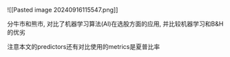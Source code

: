 
![[Pasted image 20240916115547.png]]


分牛市和熊市, 对比了机器学习算法(AI)在选股方面的应用, 并比较机器学习和B&H的优劣

注意本文的predictors还有对比使用的metrics是夏普比率

